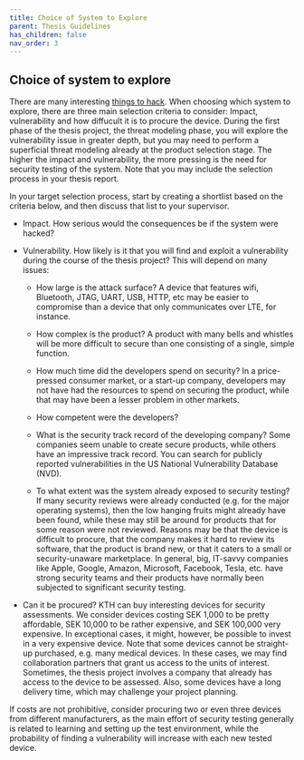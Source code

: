 ```yaml
---
title: Choice of System to Explore
parent: Thesis Guidelines
has_children: false
nav_order: 3
---
```


## Choice of system to explore

There are many interesting [things to hack](things_to_hack.html). When choosing which system to explore, there are three main selection criteria to consider: Impact, vulnerability and how diffucult it is to procure the device. During the first phase of the thesis project, the threat modeling phase, you will explore the vulnerability issue in greater depth, but you may need to perform a superficial threat modeling already at the product selection stage. The higher the impact and vulnerability, the more pressing is the need for security testing of the system. Note that you may include the selection process in your thesis report.

In your target selection process, start by creating a shortlist based on the criteria below, and then discuss that list to your supervisor.

- Impact. How serious would the consequences be if the system were hacked?

- Vulnerability. How likely is it that you will find and exploit a vulnerability during the course of the thesis project? This will depend on many issues:

  - How large is the attack surface? A device that features wifi, Bluetooth, JTAG, UART, USB, HTTP, etc may be easier to compromise than a device that only communicates over LTE, for instance.

  - How complex is the product? A product with many bells and whistles will be more difficult to secure than one consisting of a single, simple function.
  
  - How much time did the developers spend on security? In a price-pressed consumer market, or a start-up company, developers may not have had the resources to spend on securing the product, while that may have been a lesser problem in other markets. 
 
  - How competent were the developers?
 
  - What is the security track record of the developing company? Some companies seem unable to create secure products, while others have an impressive track record. You can search for publicly reported vulnerabilities in the US National Vulnerability Database (NVD). 

  - To what extent was the system already exposed to security testing? If many security reviews were already conducted (e.g. for the major operating systems), then the low hanging fruits might already have been found, while these may still be around for products that for some reason were not reviewed. Reasons may be that the device is difficult to procure, that the company makes it hard to review its software, that the product is brand new, or that it caters to a small or security-unaware marketplace. In general, big, IT-savvy companies like Apple, Google, Amazon, Microsoft, Facebook, Tesla, etc. have strong security teams and their products have normally been subjected to significant security testing.

- Can it be procured? KTH can buy interesting devices for security assessments. We consider devices costing SEK 1,000 to be pretty affordable, SEK 10,000 to be rather expensive, and SEK 100,000 very expensive. In exceptional cases, it might, however, be possible to invest in a very expensive device. Note that some devices cannot be straight-up purchased, e.g. many medical devices. In these cases, we may find collaboration partners that grant us access to the units of interest. Sometimes, the thesis project involves a company that already has access to the device to be assessed. Also, some devices have a long delivery time, which may challenge your project planning.

If costs are not prohibitive, consider procuring two or even three devices from different manufacturers, as the main effort of security testing generally is related to learning and setting up the test environment, while the probability of finding a vulnerability will increase with each new tested device.
